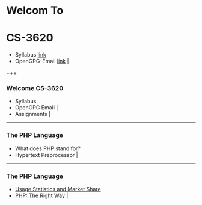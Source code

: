 # Welcom To
# CS-3620

- Syllabus [link](https://weber.instructure.com/courses/439313/assignments/syllabus)
- OpenGPG-Email [link](http://openpgp.org/software/) |

+++

### Welcome CS-3620

- Syllabus
- OpenGPG Email |
- Assignments   |

---

### The PHP Language

- What does PHP stand for?
- Hypertext Preprocessor |

---

### The PHP Language

- [Usage Statistics and Market Share](https://w3techs.com/technologies/overview/programming_language/all)
- [PHP: The Right Way](http://www.phptherightway.com) |
